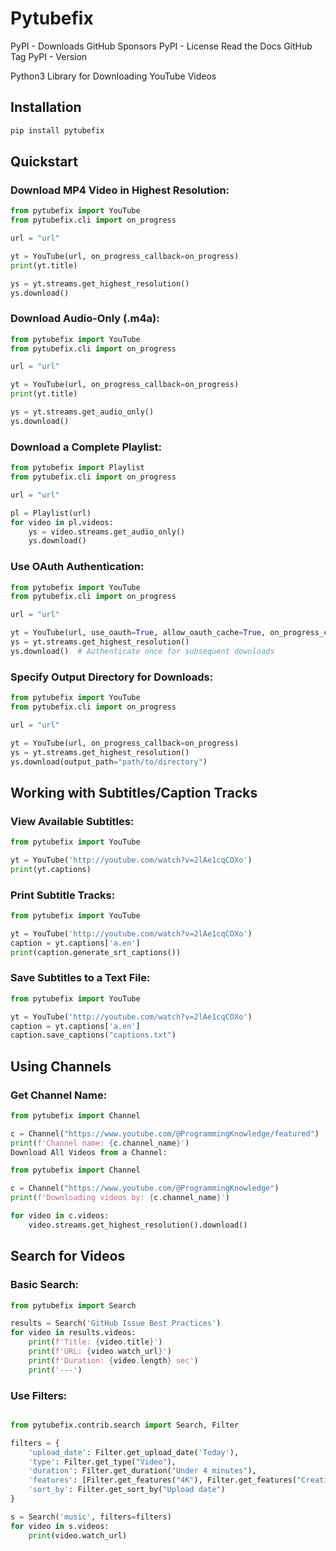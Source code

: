 # Pytubefix

PyPI - Downloads GitHub Sponsors PyPI - License Read the Docs GitHub Tag PyPI - Version

Python3 Library for Downloading YouTube Videos

## Installation

```bash
pip install pytubefix
```

## Quickstart

### Download MP4 Video in Highest Resolution:

```python
from pytubefix import YouTube
from pytubefix.cli import on_progress

url = "url"

yt = YouTube(url, on_progress_callback=on_progress)
print(yt.title)

ys = yt.streams.get_highest_resolution()
ys.download()
```

### Download Audio-Only (.m4a):

```python
from pytubefix import YouTube
from pytubefix.cli import on_progress

url = "url"

yt = YouTube(url, on_progress_callback=on_progress)
print(yt.title)

ys = yt.streams.get_audio_only()
ys.download()
```

### Download a Complete Playlist:

```python
from pytubefix import Playlist
from pytubefix.cli import on_progress

url = "url"

pl = Playlist(url)
for video in pl.videos:
    ys = video.streams.get_audio_only()
    ys.download()
```

### Use OAuth Authentication:

```python
from pytubefix import YouTube
from pytubefix.cli import on_progress

url = "url"

yt = YouTube(url, use_oauth=True, allow_oauth_cache=True, on_progress_callback=on_progress)
ys = yt.streams.get_highest_resolution()
ys.download()  # Authenticate once for subsequent downloads
```

### Specify Output Directory for Downloads:

```python
from pytubefix import YouTube
from pytubefix.cli import on_progress

url = "url"

yt = YouTube(url, on_progress_callback=on_progress)
ys = yt.streams.get_highest_resolution()
ys.download(output_path="path/to/directory")
```

## Working with Subtitles/Caption Tracks

### View Available Subtitles:

```python
from pytubefix import YouTube

yt = YouTube('http://youtube.com/watch?v=2lAe1cqCOXo')
print(yt.captions)
```

### Print Subtitle Tracks:

```python
from pytubefix import YouTube

yt = YouTube('http://youtube.com/watch?v=2lAe1cqCOXo')
caption = yt.captions['a.en']
print(caption.generate_srt_captions())
```

### Save Subtitles to a Text File:

```python
from pytubefix import YouTube

yt = YouTube('http://youtube.com/watch?v=2lAe1cqCOXo')
caption = yt.captions['a.en']
caption.save_captions("captions.txt")
```

## Using Channels

### Get Channel Name:

```python
from pytubefix import Channel

c = Channel("https://www.youtube.com/@ProgrammingKnowledge/featured")
print(f'Channel name: {c.channel_name}')
Download All Videos from a Channel:

from pytubefix import Channel

c = Channel("https://www.youtube.com/@ProgrammingKnowledge")
print(f'Downloading videos by: {c.channel_name}')

for video in c.videos:
    video.streams.get_highest_resolution().download()
```

## Search for Videos

### Basic Search:

```python
from pytubefix import Search

results = Search('GitHub Issue Best Practices')
for video in results.videos:
    print(f'Title: {video.title}')
    print(f'URL: {video.watch_url}')
    print(f'Duration: {video.length} sec')
    print('---')
```

### Use Filters:

```python

from pytubefix.contrib.search import Search, Filter

filters = {
    'upload_date': Filter.get_upload_date('Today'),
    'type': Filter.get_type("Video"),
    'duration': Filter.get_duration("Under 4 minutes"),
    'features': [Filter.get_features("4K"), Filter.get_features("Creative Commons")],
    'sort_by': Filter.get_sort_by("Upload date")
}

s = Search('music', filters=filters)
for video in s.videos:
    print(video.watch_url)
```
